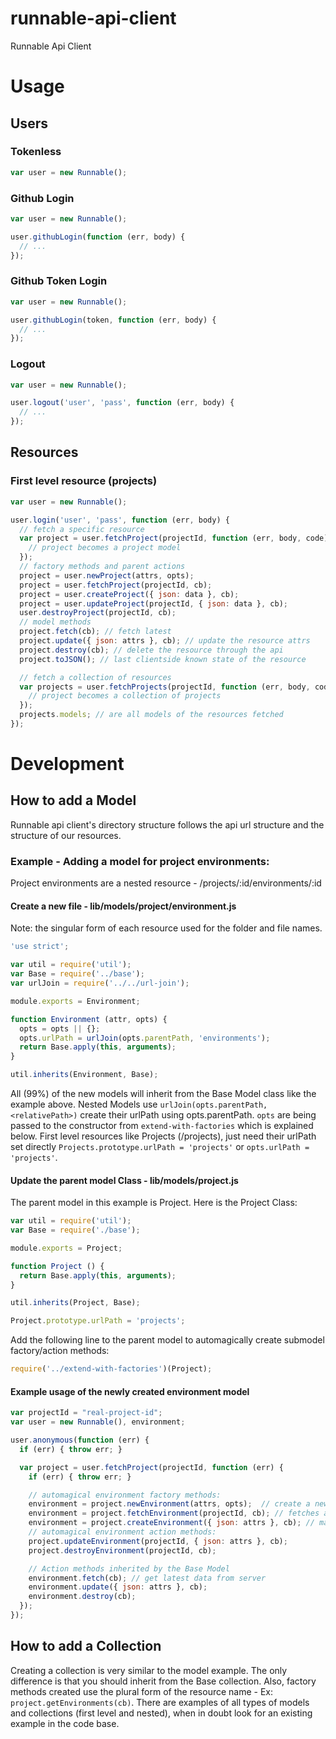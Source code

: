 runnable-api-client
===================

Runnable Api Client

# Usage

## Users

### Tokenless
```js
var user = new Runnable();
```

### Github Login
```js
var user = new Runnable();

user.githubLogin(function (err, body) {
  // ...
});
```

### Github Token Login
```js
var user = new Runnable();

user.githubLogin(token, function (err, body) {
  // ...
});
```

### Logout
```js
var user = new Runnable();

user.logout('user', 'pass', function (err, body) {
  // ...
});
```

## Resources

### First level resource (projects)
```js
var user = new Runnable();

user.login('user', 'pass', function (err, body) {
  // fetch a specific resource
  var project = user.fetchProject(projectId, function (err, body, code) {
    // project becomes a project model
  });
  // factory methods and parent actions
  project = user.newProject(attrs, opts);
  project = user.fetchProject(projectId, cb);
  project = user.createProject({ json: data }, cb);
  project = user.updateProject(projectId, { json: data }, cb);
  user.destroyProject(projectId, cb);
  // model methods
  project.fetch(cb); // fetch latest
  project.update({ json: attrs }, cb); // update the resource attrs
  project.destroy(cb); // delete the resource through the api
  project.toJSON(); // last clientside known state of the resource

  // fetch a collection of resources
  var projects = user.fetchProjects(projectId, function (err, body, code) {
    // project becomes a collection of projects
  });
  projects.models; // are all models of the resources fetched
});
```


# Development

## How to add a Model

Runnable api client's directory structure follows the api url
structure and the structure of our resources.

### Example - Adding a model for project environments:
Project environments are a nested resource - /projects/:id/environments/:id

#### Create a new file - lib/models/project/environment.js

Note: the singular form of each resource used for the folder and file names.

```js
'use strict';

var util = require('util');
var Base = require('../base');
var urlJoin = require('../../url-join');

module.exports = Environment;

function Environment (attr, opts) {
  opts = opts || {};
  opts.urlPath = urlJoin(opts.parentPath, 'environments');
  return Base.apply(this, arguments);
}

util.inherits(Environment, Base);
```

All (99%) of the new models will inherit from the Base Model class like the example above.
Nested Models use `urlJoin(opts.parentPath, <relativePath>)` create their urlPath using
opts.parentPath. `opts` are being passed to the constructor from `extend-with-factories`
which is explained below. First level resources like Projects (/projects), just need their
urlPath set directly `Projects.prototype.urlPath = 'projects'` or `opts.urlPath = 'projects'`.

#### Update the parent model Class - lib/models/project.js

The parent model in this example is Project. Here is the Project Class:

```js
var util = require('util');
var Base = require('./base');

module.exports = Project;

function Project () {
  return Base.apply(this, arguments);
}

util.inherits(Project, Base);

Project.prototype.urlPath = 'projects';
```

Add the following line to the parent model to automagically create submodel factory/action methods:
```js
require('../extend-with-factories')(Project);
```

#### Example usage of the newly created environment model

```js
var projectId = "real-project-id";
var user = new Runnable(), environment;

user.anonymous(function (err) {
  if (err) { throw err; }

  var project = user.fetchProject(projectId, function (err) {
    if (err) { throw err; }

    // automagical environment factory methods:
    environment = project.newEnvironment(attrs, opts);  // create a new environment instance
    environment = project.fetchEnvironment(projectId, cb); // fetches an environment instance from the api server
    environment = project.createEnvironment({ json: attrs }, cb); // makes a post request to create a new environment
    // automagical environment action methods:
    project.updateEnvironment(projectId, { json: attrs }, cb);
    project.destroyEnvironment(projectId, cb);

    // Action methods inherited by the Base Model
    environment.fetch(cb); // get latest data from server
    environment.update({ json: attrs }, cb);
    environment.destroy(cb);
  });
});

```

## How to add a Collection

Creating a collection is very similar to the model example. The only difference is that you
should inherit from the Base collection. Also, factory methods created use the plural form
of the resource name - Ex: `project.getEnvironments(cb)`. There are examples of all types of
models and collections (first level and nested), when in doubt look for an existing example
in the code base.
